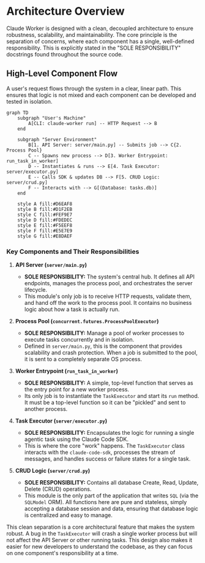 # Architecture Overview

Claude Worker is designed with a clean, decoupled architecture to ensure robustness, scalability, and maintainability. The core principle is the separation of concerns, where each component has a single, well-defined responsibility. This is explicitly stated in the "SOLE RESPONSIBILITY" docstrings found throughout the source code.

## High-Level Component Flow

A user's request flows through the system in a clear, linear path. This ensures that logic is not mixed and each component can be developed and tested in isolation.

```mermaid
graph TD
    subgraph "User's Machine"
        A[CLI: claude-worker run] -- HTTP Request --> B
    end

    subgraph "Server Environment"
        B[1. API Server: server/main.py] -- Submits job --> C{2. Process Pool}
        C -- Spawns new process --> D[3. Worker Entrypoint: run_task_in_worker]
        D -- Instantiates & runs --> E[4. Task Executor: server/executor.py]
        E -- Calls SDK & updates DB --> F[5. CRUD Logic: server/crud.py]
        F -- Interacts with --> G[(Database: tasks.db)]
    end

    style A fill:#D6EAF8
    style B fill:#D1F2EB
    style C fill:#FEF9E7
    style D fill:#FDEDEC
    style E fill:#F5EEF8
    style F fill:#E5E7E9
    style G fill:#E8DAEF
```

### Key Components and Their Responsibilities

1.  **API Server (`server/main.py`)**
    *   **SOLE RESPONSIBILITY:** The system's central hub. It defines all API endpoints, manages the process pool, and orchestrates the server lifecycle.
    *   This module's only job is to receive HTTP requests, validate them, and hand off the work to the process pool. It contains no business logic about how a task is actually run.

2.  **Process Pool (`concurrent.futures.ProcessPoolExecutor`)**
    *   **SOLE RESPONSIBILITY:** Manage a pool of worker processes to execute tasks concurrently and in isolation.
    *   Defined in `server/main.py`, this is the component that provides scalability and crash protection. When a job is submitted to the pool, it is sent to a completely separate OS process.

3.  **Worker Entrypoint (`run_task_in_worker`)**
    *   **SOLE RESPONSIBILITY:** A simple, top-level function that serves as the entry point for a new worker process.
    *   Its only job is to instantiate the `TaskExecutor` and start its `run` method. It must be a top-level function so it can be "pickled" and sent to another process.

4.  **Task Executor (`server/executor.py`)**
    *   **SOLE RESPONSIBILITY:** Encapsulates the logic for running a single agentic task using the Claude Code SDK.
    *   This is where the core "work" happens. The `TaskExecutor` class interacts with the `claude-code-sdk`, processes the stream of messages, and handles success or failure states for a single task.

5.  **CRUD Logic (`server/crud.py`)**
    *   **SOLE RESPONSIBILITY:** Contains all database Create, Read, Update, Delete (CRUD) operations.
    *   This module is the only part of the application that writes `SQL` (via the `SQLModel` ORM). All functions here are pure and stateless, simply accepting a database session and data, ensuring that database logic is centralized and easy to manage.

This clean separation is a core architectural feature that makes the system robust. A bug in the `TaskExecutor` will crash a single worker process but will not affect the API Server or other running tasks. This design also makes it easier for new developers to understand the codebase, as they can focus on one component's responsibility at a time.